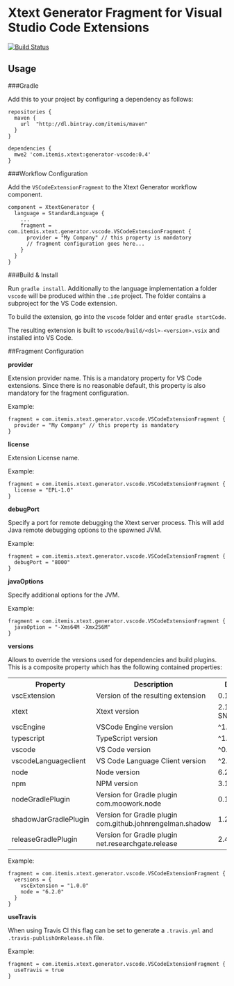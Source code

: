 # Xtext Generator Fragment for Visual Studio Code Extensions

[![Build Status](https://travis-ci.org/itemis/xtext-generator-vscode.svg?branch=master)](https://travis-ci.org/itemis/xtext-generator-vscode)

## Usage

###Gradle

Add this to your project by configuring a dependency as follows: 

```
repositories {
  maven {
    url  "http://dl.bintray.com/itemis/maven" 
  }
}

dependencies {
  mwe2 'com.itemis.xtext:generator-vscode:0.4'
}
```

###Workflow Configuration

Add the `VSCodeExtensionFragment` to the Xtext Generator workflow component.

```
component = XtextGenerator {
  language = StandardLanguage {
    ...
    fragment = com.itemis.xtext.generator.vscode.VSCodeExtensionFragment {
      provider = "My Company" // this property is mandatory
      // fragment configuration goes here...
    }
  }
}
```

###Build & Install

Run ```gradle install```. Additionally to the language implementation a folder `vscode` will be produced within the `.ide` project. The folder contains a subproject for the VS Code extension.

To build the extension, go into the `vscode` folder and enter ```gradle startCode```.

The resulting extension is built to ```vscode/build/<dsl>-<version>.vsix``` and installed into VS Code.

##Fragment Configuration

**provider**

Extension provider name. This is a mandatory property for VS Code extensions. Since there is no reasonable default, this property is also mandatory for the fragment configuration.

Example:

```
fragment = com.itemis.xtext.generator.vscode.VSCodeExtensionFragment {
  provider = "My Company" // this property is mandatory
}
```


**license**

Extension License name.

Example:

```
fragment = com.itemis.xtext.generator.vscode.VSCodeExtensionFragment {
  license = "EPL-1.0"
}
```

**debugPort**

Specify a port for remote debugging the Xtext server process. This will add Java remote debugging options to the spawned JVM.

Example:

```
fragment = com.itemis.xtext.generator.vscode.VSCodeExtensionFragment {
  debugPort = "8000"
}
```

**javaOptions**

Specify additional options for the JVM.


Example:

```
fragment = com.itemis.xtext.generator.vscode.VSCodeExtensionFragment {
  javaOption = "-Xms64M -Xmx256M"
}
```

**versions**

Allows to override the versions used for dependencies and build plugins. This is a composite property which has the following contained properties:

<table>
<tr><th>Property</th><th>Description</th><th>Default</th></tr>
<tr>
  <td>vscExtension</td>
  <td>Version of the resulting extension</td>
  <td>0.1.0</td>
</tr>
<tr>
  <td>xtext</td>
  <td>Xtext version</td>
  <td>2.11.0-SNAPSHOT</td>
</tr>
<tr>
  <td>vscEngine</td>
  <td>VSCode Engine version</td>
  <td>^1.2.0</td>
</tr>
<tr>
  <td>typescript</td>
  <td>TypeScript version</td>
  <td>^1.8.10</td>
</tr>
<tr>
  <td>vscode</td>
  <td>VS Code version</td>
  <td>^0.11.13</td>
</tr>
<tr>
  <td>vscodeLanguageclient</td>
  <td>VS Code Language Client version</td>
  <td>^2.3.0</td>
</tr>
<tr>
  <td>node</td>
  <td>Node version</td>
  <td>6.2.2</td>
</tr>
<tr>
  <td>npm</td>
  <td>NPM version</td>
  <td>3.10.6</td>
</tr>
<tr>
  <td>nodeGradlePlugin</td>
  <td>Version for Gradle plugin com.moowork.node</td>
  <td>0.13</td>
</tr>
<tr>
  <td>shadowJarGradlePlugin</td>
  <td>Version for Gradle plugin com.github.johnrengelman.shadow</td>
  <td>1.2.3</td>
</tr>
<tr>
  <td>releaseGradlePlugin</td>
  <td>Version for Gradle plugin net.researchgate.release</td>
  <td>2.4.0</td>
</tr>
</table>

Example:

```
fragment = com.itemis.xtext.generator.vscode.VSCodeExtensionFragment {
  versions = {
  	vscExtension = "1.0.0"
  	node = "6.2.0"
  }
}
```

**useTravis**

When using Travis CI this flag can be set to generate a `.travis.yml` and `.travis-publishOnRelease.sh` file.

Example:

```
fragment = com.itemis.xtext.generator.vscode.VSCodeExtensionFragment {
  useTravis = true
}
```
